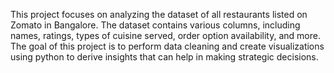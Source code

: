 This project focuses on analyzing the dataset of all restaurants listed on Zomato in Bangalore. The dataset contains various columns, including names, ratings, types of cuisine served, order option availability,
and more. The goal of this project is to perform data cleaning and create visualizations using python to derive insights that can help in making strategic decisions.
